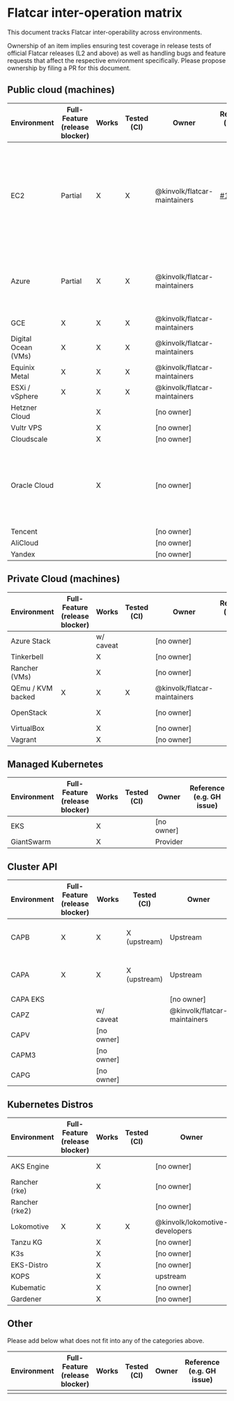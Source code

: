 # Flatcar inter-operation matrix

This document tracks Flatcar inter-operability across environments.

Ownership of an item implies ensuring test coverage in release tests of official Flatcar releases (L2 and above) as well as handling bugs and feature requests that affect the respective environment specifically.
Please propose ownership by filing a PR for this document.

## Public cloud (machines)

| Environment | Full-Feature (release blocker) | Works | Tested (CI) | Owner | Reference (e.g. GH issue) | Notes |
|-------------|--------------------------------|-------|-------------|-------|---------------------------|-------|
| EC2         |           Partial              |   X   |      X      | @kinvolk/flatcar-maintainers | [#107](https://github.com/kinvolk/Flatcar/issues/107) | EC2 vendor tools not fully supported (e.g. SSM agent for run-command);  IAM 2.0 support missing |
| Azure       |           Partial              |   X   |      X      | @kinvolk/flatcar-maintainers |    | HyperV telemetry support missing; needs tracking issue |
| GCE         |               X                |   X   |      X      | @kinvolk/flatcar-maintainers |    |       |
| Digital Ocean (VMs) |       X                |   X   |      X      | @kinvolk/flatcar-maintainers |    |       |
| Equinix Metal |             X                |   X   |      X      | @kinvolk/flatcar-maintainers |    |       |
| ESXi / vSphere |            X                |   X   |      X      | @kinvolk/flatcar-maintainers |    |       |
| Hetzner Cloud |                              |   X   |             | [no owner] |                      |       |
| Vultr VPS  |                                 |   X   |             | [no owner] |                      |       |
| Cloudscale |                                 |   X   |             | [no owner] |                      |       |
| Oracle Cloud |                               |   X   |             | [no owner] |                      | Bring-your-own-image on OCI VMs; install via Ubuntu on OCI bare metal |
| Tencent |                                    |       |             | [no owner] |                      |       |
| AliCloud |                                   |       |             | [no owner] |                      |       |
| Yandex |                                     |       |             | [no owner] |                      |       |

## Private Cloud (machines)

| Environment | Full-Feature (release blocker) | Works | Tested (CI) | Owner | Reference (e.g. GH issue) | Notes |
|-------------|--------------------------------|-------|-------------|-------|---------------------------|-------|
| Azure Stack |                                | w/ caveat |         | [no owner] |                      | controller node not supported on Flatcar (cloud-init feature missing) |
| Tinkerbell  |                                |   X   |             | [no owner] |                      |       |
| Rancher (VMs) |                              |   X   |             | [no owner] |                      |       |
| QEmu / KVM backed |         X                |   X   |      X      | @kinvolk/flatcar-maintainers |    |       |
| OpenStack |                                  |   X   |             | [no owner] |                      | https://docs.openstack.org/image-guide/obtain-images.html |
| VirtualBox |                                 |   X   |             | [no owner] |                      |       |
| Vagrant |                                    |   X   |             | [no owner] |                      | Isn't this plain qemu/kvm? |

## Managed Kubernetes

| Environment | Full-Feature (release blocker) | Works | Tested (CI) | Owner | Reference (e.g. GH issue) | Notes |
|-------------|--------------------------------|-------|-------------|-------|---------------------------|-------|
| EKS         |                                |   X   |             | [no owner] |                      |       |
| GiantSwarm  |                                |   X   |             | Provider |                        |       |

## Cluster API

| Environment | Full-Feature (release blocker) | Works | Tested (CI) | Owner | Reference (e.g. GH issue) | Notes |
|-------------|--------------------------------|-------|-------------|-------|---------------------------|-------|
| CAPB        |              X                 |   X   |  X (upstream) | Upstream |                      | Covered by CAPB release tests |
| CAPA        |              X                 |   X   |  X (upstream) | Upstream |                      | Covered by CAPA release tests |
| CAPA EKS    |                                |       |             | [no owner] |                      |       |
| CAPZ        |                                |   w/ caveat |       | @kinvolk/flatcar-maintainers |  | WIP Prototype |
| CAPV        |                                | [no owner] |        |                                   |       |
| CAPM3       |                                | [no owner] |        |                                   |       |
| CAPG        |                                | [no owner] |        |                                   |       |

## Kubernetes Distros

| Environment | Full-Feature (release blocker) | Works | Tested (CI) | Owner | Reference (e.g. GH issue) | Notes |
|-------------|--------------------------------|-------|-------------|-------|---------------------------|-------|
| AKS Engine  |                                |   X   |             | [no owner] |                      | https://kinvolk.io/blog/2020/12/supercharging-aks-engine-with-flatcar-container-linux/ |
| Rancher (rke) |                              |   X   |             | [no owner] |                      |       |
| Rancher (rke2) |                             |       |             | [no owner] |                      |       |
| Lokomotive |                X                |   X   |      X      | @kinvolk/lokomotive-developers |  |       |
| Tanzu KG |                                   |   X   |             | [no owner] |                      |       |
| K3s |                                        |   X   |             | [no owner] |                      |       |
| EKS-Distro |                                 |   X   |             | [no owner] |                      |       |
| KOPS |                                       |   X   |             | upstream |                        |       |
| Kubematic |                                  |   X   |             | [no owner] |                      |       |
| Gardener |                                   |   X   |             | [no owner] |                      |       |

## Other

Please add below what does not fit into any of the categories above.

| Environment | Full-Feature (release blocker) | Works | Tested (CI) | Owner | Reference (e.g. GH issue) | Notes |
|-------------|--------------------------------|-------|-------------|-------|---------------------------|-------|
|             |                                |       |             |       |                           |       |
